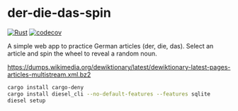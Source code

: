 # der-die-das-spin

[![Rust](https://github.com/avrabe/der-die-das-spin/actions/workflows/rust-native.yml/badge.svg)](https://github.com/avrabe/der-die-das-spin/actions/workflows/rust-native.yml)
[![codecov](https://codecov.io/gh/avrabe/der-die-das-spin/graph/badge.svg?token=jywfs1sW4p)](https://codecov.io/gh/avrabe/der-die-das-spin)

A simple web app to practice German articles (der, die, das). Select an article and spin the wheel to reveal a random noun.

<https://dumps.wikimedia.org/dewiktionary/latest/dewiktionary-latest-pages-articles-multistream.xml.bz2>

```sh
cargo install cargo-deny
cargo install diesel_cli --no-default-features --features sqlite
diesel setup
```
